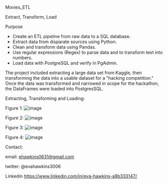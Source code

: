 Movies_ETL

Extract, Transform, Load

Purpose
* Create an ETL pipeline from raw data to a SQL database.
* Extract data from disparate sources using Python.
* Clean and transform data using Pandas.
* Use regular expressions (Regex) to parse data and to transform text into numbers.
* Load data with PostgreSQL and verify in PgAdmin.

The project included extracting a large data set from Kaggle, then transforming the data into a usable dataset for a "hacking competition." Once the data was transformed and narrowed in scope for the hackathon, the DataFrames were loaded into PostgresSQL.

Extracting, Transforming and Loading:

Figure 1:
![image](https://user-images.githubusercontent.com/101227930/184529771-c516292e-9eb7-4339-aea3-f38d55178775.png)


Figure 2:
![image](https://user-images.githubusercontent.com/101227930/184529787-1dfdd932-7d65-4b3a-9df4-07c174c4172b.png)

Figure 3:
![image](https://user-images.githubusercontent.com/101227930/184529800-4052ca9a-343f-4a1b-a43b-78fa36314c0f.png)


Figure 4:
![image](https://user-images.githubusercontent.com/101227930/184529805-78893ee2-cf95-4f40-9ef3-e85af03b9761.png)








Contact:

email: ehawkins0631@gmail.com

twitter: @evahawkins3006

Linkedin https://www.linkedin.com/in/eva-hawkins-a9b333147/
